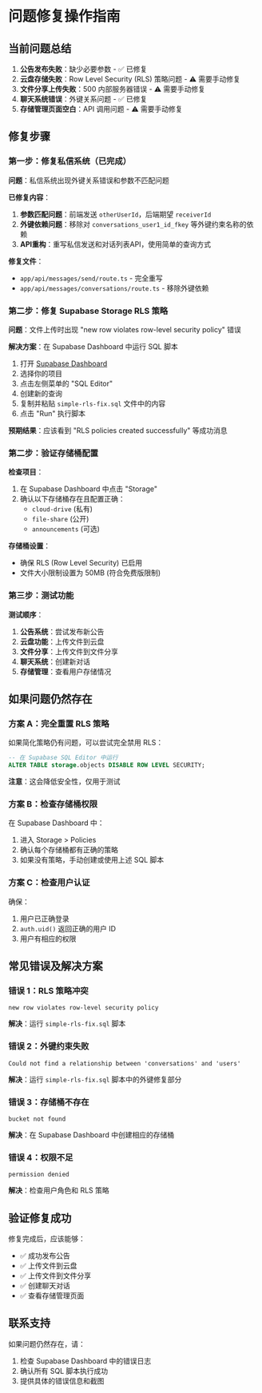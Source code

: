 # 问题修复操作指南

## 当前问题总结

1. **公告发布失败**：缺少必要参数 - ✅ 已修复
2. **云盘存储失败**：Row Level Security (RLS) 策略问题 - ⚠️ 需要手动修复
3. **文件分享上传失败**：500 内部服务器错误 - ⚠️ 需要手动修复
4. **聊天系统错误**：外键关系问题 - ✅ 已修复
5. **存储管理页面空白**：API 调用问题 - ⚠️ 需要手动修复

## 修复步骤

### 第一步：修复私信系统（已完成）

**问题**：私信系统出现外键关系错误和参数不匹配问题

**已修复内容**：
1. **参数匹配问题**：前端发送 `otherUserId`，后端期望 `receiverId`
2. **外键依赖问题**：移除对 `conversations_user1_id_fkey` 等外键约束名称的依赖
3. **API重构**：重写私信发送和对话列表API，使用简单的查询方式

**修复文件**：
- `app/api/messages/send/route.ts` - 完全重写
- `app/api/messages/conversations/route.ts` - 移除外键依赖

### 第二步：修复 Supabase Storage RLS 策略

**问题**：文件上传时出现 "new row violates row-level security policy" 错误

**解决方案**：在 Supabase Dashboard 中运行 SQL 脚本

1. 打开 [Supabase Dashboard](https://supabase.com/dashboard)
2. 选择你的项目
3. 点击左侧菜单的 "SQL Editor"
4. 创建新的查询
5. 复制并粘贴 `simple-rls-fix.sql` 文件中的内容
6. 点击 "Run" 执行脚本

**预期结果**：应该看到 "RLS policies created successfully" 等成功消息

### 第二步：验证存储桶配置

**检查项目**：
1. 在 Supabase Dashboard 中点击 "Storage"
2. 确认以下存储桶存在且配置正确：
   - `cloud-drive` (私有)
   - `file-share` (公开)
   - `announcements` (可选)

**存储桶设置**：
- 确保 RLS (Row Level Security) 已启用
- 文件大小限制设置为 50MB (符合免费版限制)

### 第三步：测试功能

**测试顺序**：
1. **公告系统**：尝试发布新公告
2. **云盘功能**：上传文件到云盘
3. **文件分享**：上传文件到文件分享
4. **聊天系统**：创建新对话
5. **存储管理**：查看用户存储情况

## 如果问题仍然存在

### 方案 A：完全重置 RLS 策略

如果简化策略仍有问题，可以尝试完全禁用 RLS：

```sql
-- 在 Supabase SQL Editor 中运行
ALTER TABLE storage.objects DISABLE ROW LEVEL SECURITY;
```

**注意**：这会降低安全性，仅用于测试

### 方案 B：检查存储桶权限

在 Supabase Dashboard 中：
1. 进入 Storage > Policies
2. 确认每个存储桶都有正确的策略
3. 如果没有策略，手动创建或使用上述 SQL 脚本

### 方案 C：检查用户认证

确保：
1. 用户已正确登录
2. `auth.uid()` 返回正确的用户 ID
3. 用户有相应的权限

## 常见错误及解决方案

### 错误 1：RLS 策略冲突
```
new row violates row-level security policy
```
**解决**：运行 `simple-rls-fix.sql` 脚本

### 错误 2：外键约束失败
```
Could not find a relationship between 'conversations' and 'users'
```
**解决**：运行 `simple-rls-fix.sql` 脚本中的外键修复部分

### 错误 3：存储桶不存在
```
bucket not found
```
**解决**：在 Supabase Dashboard 中创建相应的存储桶

### 错误 4：权限不足
```
permission denied
```
**解决**：检查用户角色和 RLS 策略

## 验证修复成功

修复完成后，应该能够：
- ✅ 成功发布公告
- ✅ 上传文件到云盘
- ✅ 上传文件到文件分享
- ✅ 创建聊天对话
- ✅ 查看存储管理页面

## 联系支持

如果问题仍然存在，请：
1. 检查 Supabase Dashboard 中的错误日志
2. 确认所有 SQL 脚本执行成功
3. 提供具体的错误信息和截图 